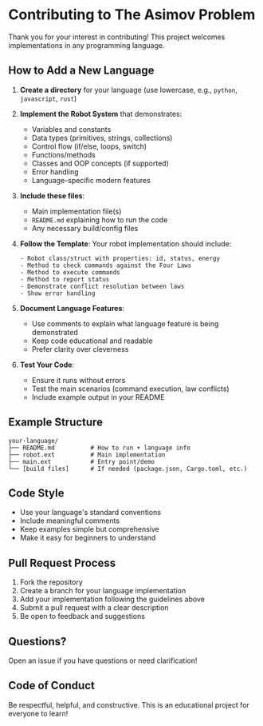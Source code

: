 # Contributing to The Asimov Problem

Thank you for your interest in contributing! This project welcomes implementations in any programming language.

## How to Add a New Language

1. **Create a directory** for your language (use lowercase, e.g., `python`, `javascript`, `rust`)

2. **Implement the Robot System** that demonstrates:
   - Variables and constants
   - Data types (primitives, strings, collections)
   - Control flow (if/else, loops, switch)
   - Functions/methods
   - Classes and OOP concepts (if supported)
   - Error handling
   - Language-specific modern features

3. **Include these files**:
   - Main implementation file(s)
   - `README.md` explaining how to run the code
   - Any necessary build/config files

4. **Follow the Template**:
   Your robot implementation should include:
   ```
   - Robot class/struct with properties: id, status, energy
   - Method to check commands against the Four Laws
   - Method to execute commands
   - Method to report status
   - Demonstrate conflict resolution between laws
   - Show error handling
   ```

5. **Document Language Features**:
   - Use comments to explain what language feature is being demonstrated
   - Keep code educational and readable
   - Prefer clarity over cleverness

6. **Test Your Code**:
   - Ensure it runs without errors
   - Test the main scenarios (command execution, law conflicts)
   - Include example output in your README

## Example Structure

```
your-language/
├── README.md          # How to run + language info
├── robot.ext          # Main implementation
├── main.ext           # Entry point/demo
└── [build files]      # If needed (package.json, Cargo.toml, etc.)
```

## Code Style

- Use your language's standard conventions
- Include meaningful comments
- Keep examples simple but comprehensive
- Make it easy for beginners to understand

## Pull Request Process

1. Fork the repository
2. Create a branch for your language implementation
3. Add your implementation following the guidelines above
4. Submit a pull request with a clear description
5. Be open to feedback and suggestions

## Questions?

Open an issue if you have questions or need clarification!

## Code of Conduct

Be respectful, helpful, and constructive. This is an educational project for everyone to learn!
